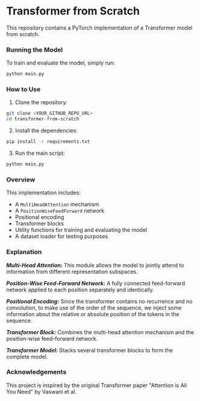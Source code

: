 # Transformer from Scratch
This repository contains a PyTorch implementation of a Transformer model from scratch.

### Running the Model
To train and evaluate the model, simply run:
``` bash
python main.py
```

### How to Use
1. Clone the repository:
```bash
git clone <YOUR_GITHUB_REPO_URL>
cd transformer-from-scratch
```
2. Install the dependencies:
```bash
pip install -r requirements.txt
```
3. Run the main script:
```bash
python main.py
```

### Overview
This implementation includes:

- A `MultiHeadAttention` mechanism
- A `PositionWiseFeedForward` network
- Positional encoding
- Transformer blocks
- Utility functions for training and evaluating the model
- A dataset loader for testing purposes

### Explanation
***Multi-Head Attention:***
This module allows the model to jointly attend to information from different representation subspaces.

***Position-Wise Feed-Forward Network:***
A fully connected feed-forward network applied to each position separately and identically.

***Positional Encoding:***
Since the transformer contains no recurrence and no convolution, to make use of the order of the sequence, we inject some information about the relative or absolute position of the tokens in the sequence.

***Transformer Block:***
Combines the multi-head attention mechanism and the position-wise feed-forward network.

***Transformer Model:***
Stacks several transformer blocks to form the complete model.

### Acknowledgements
This project is inspired by the original Transformer paper "Attention is All You Need" by Vaswani et al.
